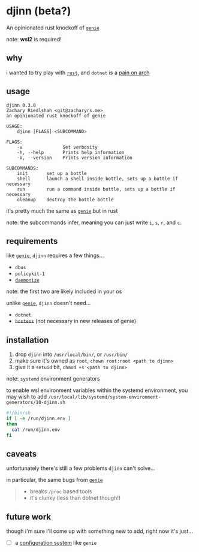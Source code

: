 # djinn (beta?)

An opinionated rust knockoff of [`genie`](https://github.com/arkane-systems/genie)

note: **wsl2** is required!

## why

i wanted to try play with [`rust`](https://www.rust-lang.org/), and `dotnet` is a [pain on arch](https://www.reddit.com/r/archlinux/comments/cx64r5/the_state_of_net_core_on_arch/)

## usage

```none
djinn 0.3.0
Zachary Riedlshah <git@zacharyrs.me>
an opinionated rust knockoff of genie

USAGE:
    djinn [FLAGS] <SUBCOMMAND>

FLAGS:
    -v               Set verbosity
    -h, --help       Prints help information
    -V, --version    Prints version information

SUBCOMMANDS:
    init       set up a bottle
    shell      launch a shell inside bottle, sets up a bottle if necessary
    run        run a command inside bottle, sets up a bottle if necessary
    cleanup    destroy the bottle bottle
```

it's pretty much the same as [`genie`](https://github.com/arkane-systems/genie) but in rust

note: the subcommands infer, meaning you can just write `i`, `s`, `r`, and `c`.

## requirements

like [`genie`](https://github.com/arkane-systems/genie), `djinn` requires a few things...

- `dbus`
- `policykit-1`
- [`daemonize`](http://software.clapper.org/daemonize/)

note: the first two are likely included in your os

unlike [`genie`](https://github.com/arkane-systems/genie), `djinn` doesn't need...

- `dotnet`
- ~~`hostess`~~ (not necessary in new releases of genie)

## installation

1. drop `djinn` into `/usr/local/bin/`, or `/usr/bin/`
2. make sure it's owned as `root`, `chown root:root <path to djinn>`
3. give it a `setuid` bit, `chmod +s <path to djinn>`

note: `systemd` environment generators

to enable wsl environment variables within the systemd environment,
you may wish to add `/usr/local/lib/systemd/system-environment-generators/10-djinn.sh`

```bash
#!/bin/sh
if [ -e /run/djinn.env ]
then
  cat /run/djinn.env
fi
```

## caveats

unfortunately there's still a few problems `djinn` can't solve...

in particular, the same bugs from [`genie`](https://github.com/arkane-systems/genie#bugs)

> - breaks `/proc` based tools
> - it's clunky (less than dotnet though!)

## future work

though i'm sure i'll come up with something new to add, right now it's just...

- [ ] a [configuration system](https://github.com/zacharyrs/djinn/issues/2) like `genie`
